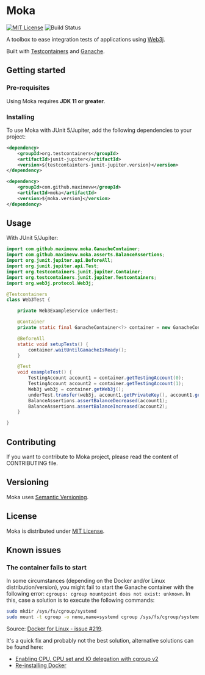 # Moka
[![MIT License](https://img.shields.io/badge/license-MIT-blue.svg)](https://opensource.org/license/mit/)
![Build Status](https://img.shields.io/github/actions/workflow/status/maximevw/moka/ci-workflow.yml)

A toolbox to ease integration tests of applications using [Web3j](https://github.com/web3j/web3j).

Built with [Testcontainers](https://www.testcontainers.org/) and [Ganache](https://trufflesuite.com/ganache/).

## Getting started

### Pre-requisites
Using Moka requires **JDK 11 or greater**.

### Installing

To use Moka with JUnit 5/Jupiter, add the following dependencies to your project:
```xml
<dependency>
    <groupId>org.testcontainers</groupId>
    <artifactId>junit-jupiter</artifactId>
    <version>${testcontainters-junit-jupiter.version}</version>
</dependency>

<dependency>
    <groupId>com.github.maximevw</groupId>
    <artifactId>moka</artifactId>
    <version>${moka.version}</version>
</dependency>
```

## Usage

With JUnit 5/Jupiter:

```java
import com.github.maximevw.moka.GanacheContainer;
import com.github.maximevw.moka.asserts.BalanceAssertions;
import org.junit.jupiter.api.BeforeAll;
import org.junit.jupiter.api.Test;
import org.testcontainers.junit.jupiter.Container;
import org.testcontainers.junit.jupiter.Testcontainers;
import org.web3j.protocol.Web3j;

@Testcontainers
class Web3Test {

    private Web3ExampleService underTest;

    @Container
    private static final GanacheContainer<?> container = new GanacheContainer<>();

    @BeforeAll
    static void setupTests() {
        container.waitUntilGanacheIsReady();
    }

    @Test
    void exampleTest() {
        TestingAccount account1 = container.getTestingAccount(0);
        TestingAccount account2 = container.getTestingAccount(1);
        Web3j web3j = container.getWeb3j();
        underTest.transfer(web3j, account1.getPrivateKey(), account1.getAddress(), account2.getAddress(), 10);
        BalanceAssertions.assertBalanceDecreased(account1);
        BalanceAssertions.assertBalanceIncreased(account2);
    }

}
```

## Contributing

If you want to contribute to Moka project, please read the content of CONTRIBUTING file.

## Versioning

Moka uses [Semantic Versioning](https://semver.org/spec/v2.0.0.html).

## License

Moka is distributed under [MIT License](https://opensource.org/license/mit/).

## Known issues

### The container fails to start

In some circumstances (depending on the Docker and/or Linux distribution/version), you might fail to start the Ganache
container with the following error: `cgroups: cgroup mountpoint does not exist: unknown`. In this, case a solution is to
execute the following commands:
```bash
sudo mkdir /sys/fs/cgroup/systemd
sudo mount -t cgroup -o none,name=systemd cgroup /sys/fs/cgroup/systemd
```
Source: [Docker for Linux - issue #219](https://github.com/docker/for-linux/issues/219).

It's a quick fix and probably not the best solution, alternative solutions can be found here:
* [Enabling CPU, CPU set and IO delegation with cgroup v2](https://rootlesscontaine.rs/getting-started/common/cgroup2/#enabling-cpu-cpuset-and-io-delegation)
* [Re-installing Docker](https://www.digitalocean.com/community/tutorials/how-to-install-and-use-docker-on-ubuntu-22-04)
